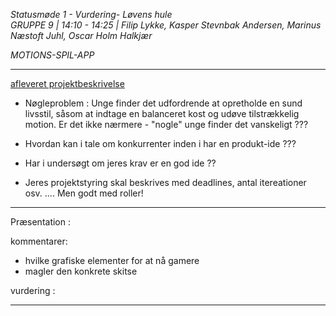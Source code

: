*Statusmøde 1 - Vurdering- Løvens hule*    
*GRUPPE 9 | 14:10 - 14:25 | Filip Lykke, Kasper Stevnbak Andersen, Marinus Næstoft Juhl, Oscar Holm Halkjær*

*MOTIONS-SPIL-APP*

----------------------------------------------------------------------------------

[afleveret projektbeskrivelse](dokument.pdf)

- Nøgleproblem : Unge finder det udfordrende at opretholde en sund livsstil, såsom at indtage en balanceret kost og 
udøve tilstrækkelig motion.
Er det ikke nærmere - "nogle" unge finder det vanskeligt ???

- Hvordan kan i tale om konkurrenter inden i har en produkt-ide ???

- Har i undersøgt om jeres krav er en god ide ??

- Jeres projektstyring skal beskrives med deadlines, antal itereationer osv. .... Men godt med roller!


----------------------------------------------------------------------------------

Præsentation :

kommentarer:
- hvilke grafiske elementer for at nå gamere
- magler den konkrete skitse

vurdering : 

----------------------------------------------------------------------------------
